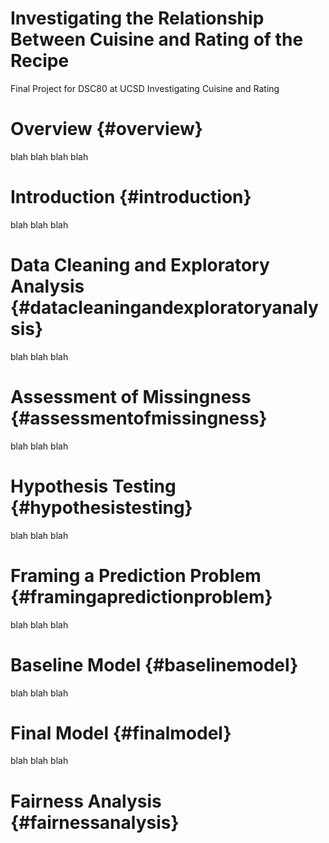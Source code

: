 
# Investigating the Relationship Between Cuisine and Rating of the Recipe
Final Project for DSC80 at UCSD
Investigating Cuisine and Rating
# Overview {#overview}
blah blah blah blah

# Introduction {#introduction}
blah blah blah 

# Data Cleaning and Exploratory Analysis {#datacleaningandexploratoryanalysis}
blah blah blah 

# Assessment of Missingness {#assessmentofmissingness}
blah blah blah 

# Hypothesis Testing {#hypothesistesting}
blah blah blah

# Framing a Prediction Problem {#framingapredictionproblem}
blah blah blah 

# Baseline Model {#baselinemodel}
blah blah blah

# Final Model {#finalmodel}
blah blah blah

# Fairness Analysis {#fairnessanalysis}
